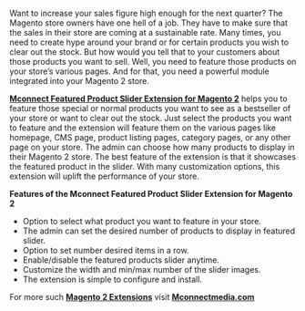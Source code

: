 <p>Want to increase your sales figure high enough for the next quarter? The Magento store owners have one hell of a job. They have to make sure that the sales in their store are coming at a sustainable rate. Many times, you need to create hype around your brand or for certain products you wish to clear out the stock. But how would you tell that to your customers about those products you want to sell. Well, you need to feature those products on your store&rsquo;s various pages. And for that, you need a powerful module integrated into your Magento 2 store.</p>
<p><a href="https://www.mconnectmedia.com/featured-product-magento-2.html"><strong>Mconnect Featured Product Slider Extension for Magento 2</strong></a> helps you to feature those special or normal products you want to see as a bestseller of your store or want to clear out the stock. Just select the products you want to feature and the extension will feature them on the various pages like homepage, CMS page, product listing pages, category pages, or any other page on your store. The admin can choose how many products to display in their Magento 2 store. The best feature of the extension is that it showcases the featured product in the slider. With many customization options, this extension will uplift the performance of your store.</p>
<p><strong>Features of the Mconnect Featured Product Slider Extension for Magento 2</strong></p>
<ul>
<li>Option to select what product you want to feature in your store.</li>
<li>The admin can set the desired number of products to display in featured slider.</li>
<li>Option to set number desired items in a row.</li>
<li>Enable/disable the featured products slider anytime.</li>
<li>Customize the width and min/max number of the slider images.</li>
<li>The extension is simple to configure and install.</li>
</ul>
<p>For more such <a href="https://www.mconnectmedia.com/magento-2-extensions"><strong>Magento 2 Extensions</strong></a> visit <a href="https://www.mconnectmedia.com"><strong>Mconnectmedia.com</strong></a></p>
